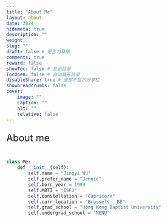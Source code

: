 ```yaml
---
title: "About Me"
layout: about
date: 2024
hidemeta: true
description: ""
weight:
slug: ""
draft: false # 是否为草稿
comments: true
reward: false
showToc: false # 显示目录
TocOpen: false # 自动展开目录
disableShare: true # 底部不显示分享栏
showbreadcrumbs: false
cover:
    image: ""
    caption: ""
    alt: ""
    relative: false
---
```




<p style="font-size: 25px;">About me</p>

|           |                    |
| --------- | ------------------ |

```python
class Me:
    def __init__(self):
        self.name = "Jingyi Wu"
        self.prefer_name = "Jennie"
        self.born_year = 1999
        self.MBTI = "ISFJ"
        self.constellation = "Capricorn"
        self.curr_location = "Brussels｜ BE"
        self.grad_school = "Hong Kong Baptist University"
        self.undergrad_school = "NENU"

```
